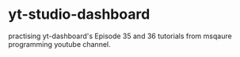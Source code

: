 # yt-studio-dashboard
practising yt-dashboard's Episode 35 and 36 tutorials from msqaure programming youtube channel.
